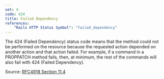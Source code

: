 ```yaml
---
set: 4
code: 424
title: Failed Dependency
references:
    "Rails HTTP Status Symbol": "failed_dependency"
---
```


The 424 (Failed Dependency) status code means that the method could not be
performed on the resource because the requested action depended on another
action and that action failed.  For example, if a command in a PROPPATCH method
fails, then, at minimum, the rest of the commands will also fail with
424 (Failed Dependency).

Source: [RFC4918 Section 11.4][1]

[1]: <http://tools.ietf.org/html/rfc4918#section-11.4>